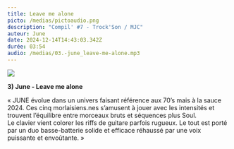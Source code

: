 ```yaml
---
title: Leave me alone
picto: /medias/pictoaudio.png
description: "Compil' #7 - Trock'Son / MJC"
auteur: June
date: 2024-12-14T14:43:03.342Z
durée: 03:54
audio: /medias/03.-june_leave-me-alone.mp3
---
```

![](/medias/june_compil_250.png)

**3) June - Leave me alone** 

« JUNE évolue dans un univers faisant référence aux 70’s mais à la sauce 2024. Ces cinq morlaisiens.nes s’amusent à jouer avec les intensités et trouvent l’équilibre entre morceaux bruts et séquences plus Soul. \
Le clavier vient colorer les riffs de guitare parfois rugueux. Le tout est porté par un duo basse-batterie solide et efficace réhaussé par une voix puissante et envoûtante. »